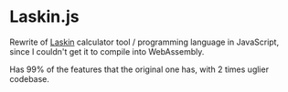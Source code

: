 # Laskin.js

Rewrite of [Laskin] calculator tool / programming language in JavaScript, since
I couldn't get it to compile into WebAssembly.

Has 99% of the features that the original one has, with 2 times uglier
codebase.

[Laskin]: https://github.com/RauliL/laskin
